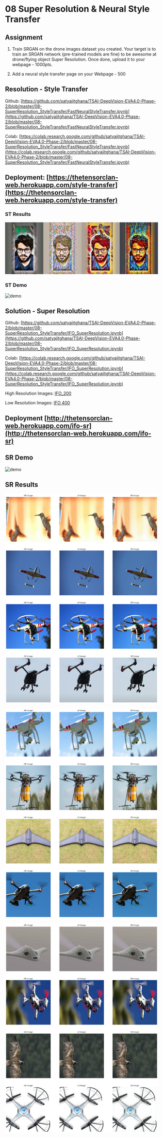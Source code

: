 # 08 Super Resolution & Neural Style Transfer

## Assignment

1. Train SRGAN on the drone images dataset you created. Your target is to train an SRGAN network (pre-trained models are fine) to be awesome at drone/flying object Super Resolution. Once done, upload it to your webpage - 1000pts.

2. Add a neural style transfer page on your Webpage - 500

## Resolution - Style Transfer

Github: [https://github.com/satyajitghana/TSAI-DeepVision-EVA4.0-Phase-2/blob/master/08-SuperResolution_StyleTransfer/FastNeuralStyleTransfer.ipynb](https://github.com/satyajitghana/TSAI-DeepVision-EVA4.0-Phase-2/blob/master/08-SuperResolution_StyleTransfer/FastNeuralStyleTransfer.ipynb)

Colab: [https://colab.research.google.com/github/satyajitghana/TSAI-DeepVision-EVA4.0-Phase-2/blob/master/08-SuperResolution_StyleTransfer/FastNeuralStyleTransfer.ipynb](https://colab.research.google.com/github/satyajitghana/TSAI-DeepVision-EVA4.0-Phase-2/blob/master/08-SuperResolution_StyleTransfer/FastNeuralStyleTransfer.ipynb)

## Deployment: [https://thetensorclan-web.herokuapp.com/style-transfer](https://thetensorclan-web.herokuapp.com/style-transfer)

### ST Results

![style-transfer](assets/style_transfer.png)

### ST Demo

![demo](demo10.gif)

## Solution - Super Resolution

Github: [https://github.com/satyajitghana/TSAI-DeepVision-EVA4.0-Phase-2/blob/master/08-SuperResolution_StyleTransfer/IFO_SuperResolution.ipynb](https://github.com/satyajitghana/TSAI-DeepVision-EVA4.0-Phase-2/blob/master/08-SuperResolution_StyleTransfer/IFO_SuperResolution.ipynb)

Colab: [https://colab.research.google.com/github/satyajitghana/TSAI-DeepVision-EVA4.0-Phase-2/blob/master/08-SuperResolution_StyleTransfer/IFO_SuperResolution.ipynb](https://colab.research.google.com/github/satyajitghana/TSAI-DeepVision-EVA4.0-Phase-2/blob/master/08-SuperResolution_StyleTransfer/IFO_SuperResolution.ipynb)

High Resolution Images: [IFO_200](IFO_200)

Low Resolution Images: [IFO 400](IFO_400)

## Deployment [http://thetensorclan-web.herokuapp.com/ifo-sr](http://thetensorclan-web.herokuapp.com/ifo-sr)

## SR Demo

![demo](demo8.gif)

## SR Results

![r1](assets/result_0.png)

![r2](assets/result_1.png)

![r3](assets/result_2.png)
